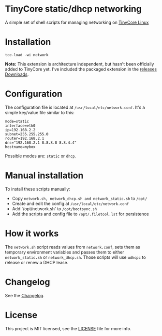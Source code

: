 # TinyCore static/dhcp networking

A simple set of shell scripts for managing networking on [TinyCore Linux](http://tinycorelinux.net/)

# Installation

`tce-load -wi network`

**Note:** This extension is architecture independent, but hasn't been officially added to TinyCore yet. I've included the packaged extension in the [releases Downloads](https://github.com/aw/tinycore-network/releases).

# Configuration

The configuration file is located at `/usr/local/etc/network.conf`. It's a simple key/value file similar to this:

```
mode=static
interface=eth0
ip=192.168.2.2
subnet=255.255.255.0
router=192.168.2.1
dns="192.168.2.1 8.8.8.8 8.8.4.4"
hostname=mybox
```

Possible modes are: `static` or `dhcp`.

# Manual installation

To install these scripts manually:

* Copy `network.sh, network_dhcp.sh and network_static.sh` to `/opt/`
* Create and edit the config at `/usr/local/etc/network.conf`
* Add '/opt/network.sh' to `/opt/bootsync.sh`
* Add the scripts and config file to `/opt/.filetool.lst` for persistence

# How it works

The `network.sh` script reads values from `network.conf`, sets them as temporary environment variables and passes them to either `network_static.sh` or `network_dhcp.sh`. Those scripts will use `udhcpc` to release or renew a DHCP lease.

# Changelog

See the [Changelog](CHANGELOG.md).

# License

This project is MIT licensed, see the [LICENSE](LICENSE) file for more info.
